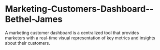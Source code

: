 # Marketing-Customers-Dashboard--Bethel-James
A marketing customer dashboard is a centralized tool that provides marketers with a real-time visual representation of key metrics and insights about their customers.
